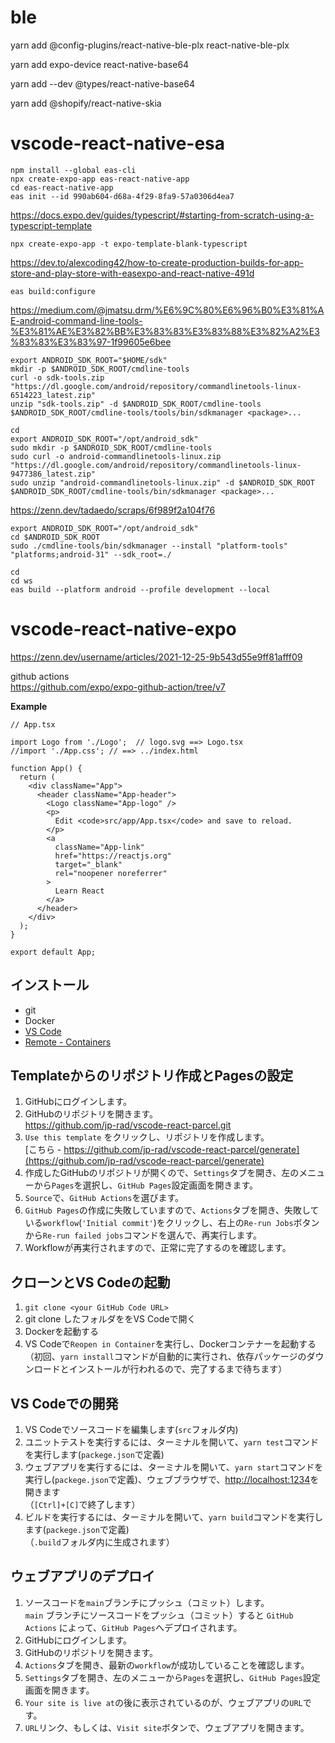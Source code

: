 # ble

yarn add @config-plugins/react-native-ble-plx react-native-ble-plx

yarn add expo-device react-native-base64

yarn add --dev @types/react-native-base64

yarn add @shopify/react-native-skia 

# vscode-react-native-esa

```
npm install --global eas-cli
npx create-expo-app eas-react-native-app
cd eas-react-native-app
eas init --id 990ab604-d68a-4f29-8fa9-57a0306d4ea7
```

https://docs.expo.dev/guides/typescript/#starting-from-scratch-using-a-typescript-template

```
npx create-expo-app -t expo-template-blank-typescript
```

https://dev.to/alexcoding42/how-to-create-production-builds-for-app-store-and-play-store-with-easexpo-and-react-native-491d

```
eas build:configure
```

https://medium.com/@jmatsu.drm/%E6%9C%80%E6%96%B0%E3%81%AE-android-command-line-tools-%E3%81%AE%E3%82%BB%E3%83%83%E3%83%88%E3%82%A2%E3%83%83%E3%83%97-1f99605e6bee

```
export ANDROID_SDK_ROOT="$HOME/sdk"
mkdir -p $ANDROID_SDK_ROOT/cmdline-tools
curl -o sdk-tools.zip "https://dl.google.com/android/repository/commandlinetools-linux-6514223_latest.zip"	
unzip "sdk-tools.zip" -d $ANDROID_SDK_ROOT/cmdline-tools
$ANDROID_SDK_ROOT/cmdline-tools/tools/bin/sdkmanager <package>...
```

```
cd
export ANDROID_SDK_ROOT="/opt/android_sdk"
sudo mkdir -p $ANDROID_SDK_ROOT/cmdline-tools
sudo curl -o android-commandlinetools-linux.zip "https://dl.google.com/android/repository/commandlinetools-linux-9477386_latest.zip"	
sudo unzip "android-commandlinetools-linux.zip" -d $ANDROID_SDK_ROOT
$ANDROID_SDK_ROOT/cmdline-tools/bin/sdkmanager <package>...
```

https://zenn.dev/tadaedo/scraps/6f989f2a104f76


```
export ANDROID_SDK_ROOT="/opt/android_sdk"
cd $ANDROID_SDK_ROOT
sudo ./cmdline-tools/bin/sdkmanager --install "platform-tools" "platforms;android-31" --sdk_root=./
```

```
cd
cd ws
eas build --platform android --profile development --local
```

# vscode-react-native-expo

https://zenn.dev/username/articles/2021-12-25-9b543d55e9ff81afff09

github actions  
https://github.com/expo/expo-github-action/tree/v7

**Example**
``` App.tsx
// App.tsx

import Logo from './Logo';  // logo.svg ==> Logo.tsx
//import './App.css'; // ==> ../index.html

function App() {
  return (
    <div className="App">
      <header className="App-header">
        <Logo className="App-logo" />
        <p>
          Edit <code>src/app/App.tsx</code> and save to reload.
        </p>
        <a
          className="App-link"
          href="https://reactjs.org"
          target="_blank"
          rel="noopener noreferrer"
        >
          Learn React
        </a>
      </header>
    </div>
  );
}

export default App;

```

## インストール

- git
- Docker
- [VS Code](https://code.visualstudio.com/download)
- [Remote - Containers](https://marketplace.visualstudio.com/items?itemName=ms-vscode-remote.remote-containers)

## Templateからのリポジトリ作成とPagesの設定

1. GitHubにログインします。
1. GitHubのリポジトリを開きます。  
https://github.com/jp-rad/vscode-react-parcel.git
1. `Use this template` をクリックし、リポジトリを作成します。  
[こちら - https://github.com/jp-rad/vscode-react-parcel/generate](https://github.com/jp-rad/vscode-react-parcel/generate)
1. 作成したGitHubのリポジトリが開くので、`Settings`タブを開き、左のメニューから`Pages`を選択し、`GitHub Pages`設定画面を開きます。
1. `Source`で、`GitHub Actions`を選びます。
1. `GitHub Pages`の作成に失敗していますので、`Actions`タブを開き、失敗している`workflow`(`'Initial commit'`)をクリックし、右上の`Re-run Jobs`ボタンから`Re-run failed jobs`コマンドを選んで、再実行します。
1. Workflowが再実行されますので、正常に完了するのを確認します。

## クローンとVS Codeの起動

1. `git clone <your GitHub Code URL>`
1. git clone したフォルダををVS Codeで開く
1. Dockerを起動する
1. VS Codeで`Reopen in Container`を実行し、Dockerコンテナーを起動する  
（初回、`yarn install`コマンドが自動的に実行され、依存パッケージのダウンロードとインストールが行われるので、完了するまで待ちます）

## VS Codeでの開発

1. VS Codeでソースコードを編集します(`src`フォルダ内)
1. ユニットテストを実行するには、ターミナルを開いて、`yarn test`コマンドを実行します(`packege.json`で定義)
1. ウェブアプリを実行するには、ターミナルを開いて、`yarn start`コマンドを実行し(`packege.json`で定義)、ウェブブラウザで、[http://localhost:1234](http://localhost:1234)を開きます  
（`[Ctrl]+[C]`で終了します）
1. ビルドを実行するには、ターミナルを開いて、`yarn build`コマンドを実行します(`packege.json`で定義)  
（`.build`フォルダ内に生成されます）

## ウェブアプリのデプロイ

1. ソースコードを`main`ブランチにプッシュ（コミット）します。  
`main` ブランチにソースコードをプッシュ（コミット）すると `GitHub Actions` によって、`GitHub Pages`へデプロイされます。
1. GitHubにログインします。
1. GitHubのリポジトリを開きます。
1. `Actions`タブを開き、最新の`workflow`が成功していることを確認します。
1. `Settings`タブを開き、左のメニューから`Pages`を選択し、`GitHub Pages`設定画面を開きます。
1. `Your site is live at`の後に表示されているのが、ウェブアプリの`URL`です。
1. `URL`リンク、もしくは、`Visit site`ボタンで、ウェブアプリを開きます。
